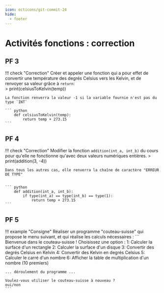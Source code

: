 ```yaml
---
icon: octicons/git-commit-24
hide:
  - footer
---
```

# Activités fonctions : correction
## PF 3
!!! check "Correction"
    Créer et appeler une fonction qui a pour effet de convertir une température des degrés Celsius vers les Kelvin, et de renvoyer sa valeur grâce à `return`:  
    > print(celsiusToKelvin(temp))

    La fonction renverra la valeur -1 si la variable fournie n'est pas du type `INT`

    ``` python
        def celsiusToKelvin(temp):
            return temp + 273.15
    ```

## PF 4
!!! check "Correction"
    Modifier la fonction `addition(int_a, int_b)` du cours pour qu'elle ne fonctionne qu'avec deux valeurs numériques entières.
    > print(addition(3, -4))

    Dans tous les autres cas, elle renverra la chaîne de caractère "ERREUR DE TYPE"


    ``` python
        def addition(int_a, int_b):
            if type(int_a) == type(int_b) == type(1):
                return temp + 273.15
    ```

## PF 5
!!! example "Consigne"
    Réaliser un programme "couteau-suisse" qui propose le menu suivant, et qui réalise les calculs nécessaires :
    ```
    Bienvenue dans le couteau-suisse ! Choisissez une option :
    1: Calculer la surface d'un rectangle
    2: Calculer la surface d'un disque
    3: Convertir des degrés Celsius en Kelvin
    4: Convertir des Kelvin en degrés Celsius
    5: Calculer le carré d'un nombre
    6: Afficher la table de multiplication d'un nombre (10 premiers)
    
    ... déroulement du programme ...
    
    Voulez-vous utiliser le couteau-suisse à nouveau ?
    oui/non
    ```